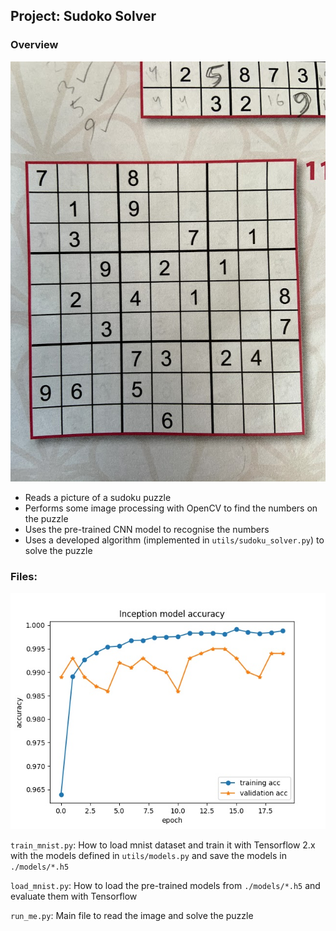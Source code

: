 ## Project: Sudoko Solver

[//]: # (Image References)

[image1]: ./images/soduku.jpg "input"
[image2]: ./images/incept.jpg "Incption model training"


### Overview
![alt text][image1]

- Reads a picture of a sudoku puzzle
- Performs some image processing with OpenCV to find the numbers on the puzzle
- Uses the pre-trained CNN model to recognise the numbers
- Uses a developed algorithm (implemented in `utils/sudoku_solver.py`) to solve the puzzle

### Files:
![alt text][image2]

`train_mnist.py`: How to load mnist dataset and train it with Tensorflow 2.x with the models defined in `utils/models.py` and save the models in `./models/*.h5`

`load_mnist.py`: How to load the pre-trained models from `./models/*.h5` and evaluate them with Tensorflow

`run_me.py`: Main file to read the image and solve the puzzle

